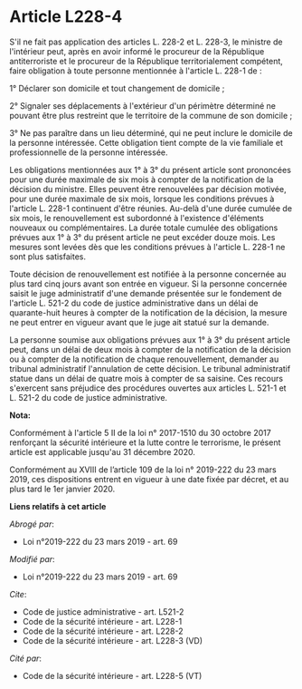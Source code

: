 # Article L228-4

S'il ne fait pas application des articles L. 228-2 et L. 228-3, le ministre de l'intérieur peut, après en avoir informé le
procureur de la République antiterroriste et le procureur de la République territorialement compétent, faire obligation à
toute personne mentionnée à l'article L. 228-1 de :

1° Déclarer son domicile et tout changement de domicile ;

2° Signaler ses déplacements à l'extérieur d'un périmètre déterminé ne pouvant être plus restreint que le territoire de la
commune de son domicile ;

3° Ne pas paraître dans un lieu déterminé, qui ne peut inclure le domicile de la personne intéressée. Cette obligation tient
compte de la vie familiale et professionnelle de la personne intéressée.

Les obligations mentionnées aux 1° à 3° du présent article sont prononcées pour une durée maximale de six mois à compter de
la notification de la décision du ministre. Elles peuvent être renouvelées par décision motivée, pour une durée maximale de
six mois, lorsque les conditions prévues à l'article L. 228-1 continuent d'être réunies. Au-delà d'une durée cumulée de six
mois, le renouvellement est subordonné à l'existence d'éléments nouveaux ou complémentaires. La durée totale cumulée des
obligations prévues aux 1° à 3° du présent article ne peut excéder douze mois. Les mesures sont levées dès que les conditions
prévues à l'article L. 228-1 ne sont plus satisfaites.

Toute décision de renouvellement est notifiée à la personne concernée au plus tard cinq jours avant son entrée en vigueur. Si
la personne concernée saisit le juge administratif d'une demande présentée sur le fondement de l'article L. 521-2 du code de
justice administrative dans un délai de quarante-huit heures à compter de la notification de la décision, la mesure ne peut
entrer en vigueur avant que le juge ait statué sur la demande.

La personne soumise aux obligations prévues aux 1° à 3° du présent article peut, dans un délai de deux mois à compter de la
notification de la décision ou à compter de la notification de chaque renouvellement, demander au tribunal administratif
l'annulation de cette décision. Le tribunal administratif statue dans un délai de quatre mois à compter de sa saisine. Ces
recours s'exercent sans préjudice des procédures ouvertes aux articles L. 521-1 et L. 521-2 du code de justice
administrative.

**Nota:**

Conformément à l'article 5 II de la loi n° 2017-1510 du 30 octobre 2017 renforçant la sécurité intérieure et la lutte contre
le terrorisme, le présent article est applicable jusqu'au 31 décembre 2020.

Conformément au XVIII de l’article 109 de la loi n° 2019-222 du 23 mars 2019, ces dispositions entrent en vigueur à une date
fixée par décret, et au plus tard le 1er janvier 2020.

**Liens relatifs à cet article**

_Abrogé par_:

  - Loi n°2019-222 du 23 mars 2019 - art. 69

_Modifié par_:

  - Loi n°2019-222 du 23 mars 2019 - art. 69

_Cite_:

  - Code de justice administrative - art. L521-2
  - Code de la sécurité intérieure - art. L228-1
  - Code de la sécurité intérieure - art. L228-2
  - Code de la sécurité intérieure - art. L228-3 (VD)

_Cité par_:

  - Code de la sécurité intérieure - art. L228-5 (VT)
